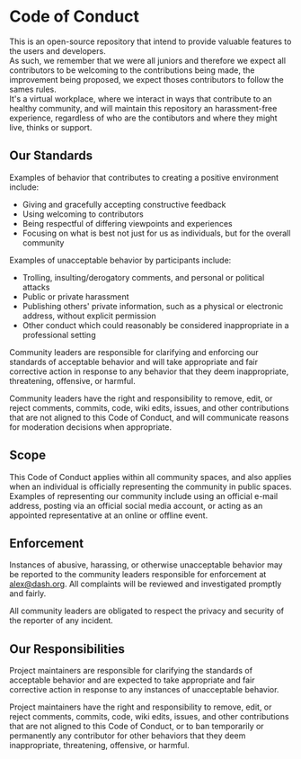 Code of Conduct
===============

This is an open-source repository that intend to provide valuable features to the users and developers.  
As such, we remember that we were all juniors and therefore we expect all contributors to be welcoming to the contributions being made, the improvement being proposed, we expect thoses contributors to follow the sames rules.    
It's a virtual workplace, where we interact in ways that contribute to an healthy community, and will maintain this repository an harassment-free experience, regardless of who are the contibutors and where they might live, thinks or support.     

## Our Standards

Examples of behavior that contributes to creating a positive environment include:

* Giving and gracefully accepting constructive feedback
* Using welcoming to contributors
* Being respectful of differing viewpoints and experiences
* Focusing on what is best not just for us as individuals, but for the overall community

Examples of unacceptable behavior by participants include:

* Trolling, insulting/derogatory comments, and personal or political attacks
* Public or private harassment
* Publishing others' private information, such as a physical or electronic address, without explicit permission
* Other conduct which could reasonably be considered inappropriate in a professional setting


Community leaders are responsible for clarifying and enforcing our standards of acceptable behavior and will take appropriate and fair corrective action in response to any behavior that they deem inappropriate, threatening, offensive, or harmful.

Community leaders have the right and responsibility to remove, edit, or reject comments, commits, code, wiki edits, issues, and other contributions that are not aligned to this Code of Conduct, and will communicate reasons for moderation decisions when appropriate.


## Scope

This Code of Conduct applies within all community spaces, and also applies when an individual is officially representing the community in public spaces. Examples of representing our community include using an official e-mail address, posting via an official social media account, or acting as an appointed representative at an online or offline event.

## Enforcement

Instances of abusive, harassing, or otherwise unacceptable behavior may be reported to the community leaders responsible for enforcement at [alex@dash.org](mailto:alex@dash.org). All complaints will be reviewed and investigated promptly and fairly.

All community leaders are obligated to respect the privacy and security of the reporter of any incident.

## Our Responsibilities

Project maintainers are responsible for clarifying the standards of acceptable behavior and are expected to take appropriate and fair corrective action in response to any instances of unacceptable behavior.

Project maintainers have the right and responsibility to remove, edit, or reject comments, commits, code, wiki edits, issues, and other contributions that are not aligned to this Code of Conduct, or to ban temporarily or permanently any contributor for other behaviors that they deem inappropriate, threatening, offensive, or harmful.
